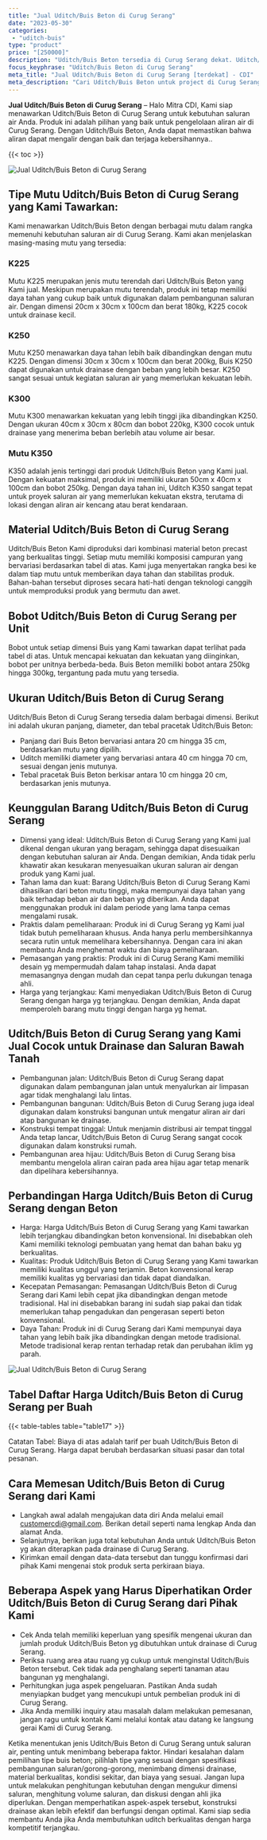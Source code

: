 ```yaml
---
title: "Jual Uditch/Buis Beton di Curug Serang"
date: "2023-05-30"
categories:
 - "uditch-buis"
type: "product"
price: "[250000]"
description: "Uditch/Buis Beton tersedia di Curug Serang dekat. Uditch/Buis Beton ini umumnya dipakai dalam proyek infrastruktur sebagai sistem pembuangan air yang praktis dan tahan lama. Hubungi kami untuk keterangan lebih lanjut."
focus_keyphrase: "Uditch/Buis Beton di Curug Serang"
meta_title: "Jual Uditch/Buis Beton di Curug Serang [terdekat] - CDI"
meta_description: "Cari Uditch/Buis Beton untuk project di Curug Serang? Kami menyediakan Uditch/Buis Beton yang berkualitas untuk konstruksi drainase. Dapatkan penawaran terbaik sekarang."
---
```


**Jual Uditch/Buis Beton di Curug Serang** – Halo Mitra CDI, Kami siap menawarkan Uditch/Buis Beton di Curug Serang untuk kebutuhan saluran air Anda. Produk ini adalah pilihan yang baik untuk pengelolaan aliran air di Curug Serang. Dengan Uditch/Buis Beton, Anda dapat memastikan bahwa aliran dapat mengalir dengan baik dan terjaga kebersihannya..

{{< toc >}}

![Jual Uditch/Buis Beton di Curug Serang](/images/uditch-buis/uditch-beton-14.jpg)

## Tipe Mutu Uditch/Buis Beton di Curug Serang yang Kami Tawarkan:

Kami menawarkan Uditch/Buis Beton dengan berbagai mutu dalam rangka memenuhi kebutuhan saluran air di Curug Serang. Kami akan menjelaskan masing-masing mutu yang tersedia:

### K225

Mutu K225 merupakan jenis mutu terendah dari Uditch/Buis Beton yang Kami jual. Meskipun merupakan mutu terendah, produk ini tetap memiliki daya tahan yang cukup baik untuk digunakan dalam pembangunan saluran air. Dengan dimensi 20cm x 30cm x 100cm dan berat 180kg, K225 cocok untuk drainase kecil.

### K250

Mutu K250 menawarkan daya tahan lebih baik dibandingkan dengan mutu K225. Dengan dimensi 30cm x 30cm x 100cm dan berat 200kg, Buis K250 dapat digunakan untuk drainase dengan beban yang lebih besar. K250 sangat sesuai untuk kegiatan saluran air yang memerlukan kekuatan lebih.

### K300

Mutu K300 menawarkan kekuatan yang lebih tinggi jika dibandingkan K250. Dengan ukuran 40cm x 30cm x 80cm dan bobot 220kg, K300 cocok untuk drainase yang menerima beban berlebih atau volume air besar.

### Mutu K350

K350 adalah jenis tertinggi dari produk Uditch/Buis Beton yang Kami jual. Dengan kekuatan maksimal, produk ini memiliki ukuran 50cm x 40cm x 100cm dan bobot 250kg. Dengan daya tahan ini, Uditch K350 sangat tepat untuk proyek saluran air yang memerlukan kekuatan ekstra, terutama di lokasi dengan aliran air kencang atau berat kendaraan.

## Material Uditch/Buis Beton di Curug Serang

Uditch/Buis Beton Kami diproduksi dari kombinasi material beton precast yang berkualitas tinggi. Setiap mutu memiliki komposisi campuran yang bervariasi berdasarkan tabel di atas. Kami juga menyertakan rangka besi ke dalam tiap mutu untuk memberikan daya tahan dan stabilitas produk. Bahan-bahan tersebut diproses secara hati-hati dengan teknologi canggih untuk memproduksi produk yang bermutu dan awet.

## Bobot Uditch/Buis Beton di Curug Serang per Unit

Bobot untuk setiap dimensi Buis yang Kami tawarkan dapat terlihat pada tabel di atas. Untuk mencapai kekuatan dan kekuatan yang diinginkan, bobot per unitnya berbeda-beda. Buis Beton memiliki bobot antara 250kg hingga 300kg, tergantung pada mutu yang tersedia.

## Ukuran Uditch/Buis Beton di Curug Serang

Uditch/Buis Beton di Curug Serang tersedia dalam berbagai dimensi. Berikut ini adalah ukuran panjang, diameter, dan tebal pracetak Uditch/Buis Beton:

*   Panjang dari Buis Beton bervariasi antara 20 cm hingga 35 cm, berdasarkan mutu yang dipilih.
*   Uditch memiliki diameter yang bervariasi antara 40 cm hingga 70 cm, sesuai dengan jenis mutunya.
*   Tebal pracetak Buis Beton berkisar antara 10 cm hingga 20 cm, berdasarkan jenis mutunya.

## Keunggulan Barang Uditch/Buis Beton di Curug Serang

*   Dimensi yang ideal: Uditch/Buis Beton di Curug Serang yang Kami jual dikenal dengan ukuran yang beragam, sehingga dapat disesuaikan dengan kebutuhan saluran air Anda. Dengan demikian, Anda tidak perlu khawatir akan kesukaran menyesuaikan ukuran saluran air dengan produk yang Kami jual.
*   Tahan lama dan kuat: Barang Uditch/Buis Beton di Curug Serang Kami dihasilkan dari beton mutu tinggi, maka mempunyai daya tahan yang baik terhadap beban air dan beban yg diberikan. Anda dapat menggunakan produk ini dalam periode yang lama tanpa cemas mengalami rusak.
*   Praktis dalam pemeliharaan: Produk ini di Curug Serang yg Kami jual tidak butuh pemeliharaan khusus. Anda hanya perlu membersihkannya secara rutin untuk memelihara kebersihannya. Dengan cara ini akan membantu Anda menghemat waktu dan biaya pemeliharaan.
*   Pemasangan yang praktis: Produk ini di Curug Serang Kami memiliki desain yg mempermudah dalam tahap instalasi. Anda dapat memasangnya dengan mudah dan cepat tanpa perlu dukungan tenaga ahli.
*   Harga yang terjangkau: Kami menyediakan Uditch/Buis Beton di Curug Serang dengan harga yg terjangkau. Dengan demikian, Anda dapat memperoleh barang mutu tinggi dengan harga yg hemat.

## Uditch/Buis Beton di Curug Serang yang Kami Jual Cocok untuk Drainase dan Saluran Bawah Tanah

*   Pembangunan jalan: Uditch/Buis Beton di Curug Serang dapat digunakan dalam pembangunan jalan untuk menyalurkan air limpasan agar tidak menghalangi lalu lintas.
*   Pembangunan bangunan: Uditch/Buis Beton di Curug Serang juga ideal digunakan dalam konstruksi bangunan untuk mengatur aliran air dari atap bangunan ke drainase.
*   Konstruksi tempat tinggal: Untuk menjamin distribusi air tempat tinggal Anda tetap lancar, Uditch/Buis Beton di Curug Serang sangat cocok digunakan dalam konstruksi rumah.
*   Pembangunan area hijau: Uditch/Buis Beton di Curug Serang bisa membantu mengelola aliran cairan pada area hijau agar tetap menarik dan dipelihara kebersihannya.

## Perbandingan Harga Uditch/Buis Beton di Curug Serang dengan Beton

*   Harga: Harga Uditch/Buis Beton di Curug Serang yang Kami tawarkan lebih terjangkau dibandingkan beton konvensional. Ini disebabkan oleh Kami memiliki teknologi pembuatan yang hemat dan bahan baku yg berkualitas.
*   Kualitas: Produk Uditch/Buis Beton di Curug Serang yang Kami tawarkan memiliki kualitas unggul yang terjamin. Beton konvensional kerap memiliki kualitas yg bervariasi dan tidak dapat diandalkan.
*   Kecepatan Pemasangan: Pemasangan Uditch/Buis Beton di Curug Serang dari Kami lebih cepat jika dibandingkan dengan metode tradisional. Hal ini disebabkan barang ini sudah siap pakai dan tidak memerlukan tahap pengadukan dan pengerasan seperti beton konvensional.
*   Daya Tahan: Produk ini di Curug Serang dari Kami mempunyai daya tahan yang lebih baik jika dibandingkan dengan metode tradisional. Metode tradisional kerap rentan terhadap retak dan perubahan iklim yg parah.

![Jual Uditch/Buis Beton di Curug Serang](/images/uditch-buis/buis-beton-09.jpg)

## Tabel Daftar Harga Uditch/Buis Beton di Curug Serang per Buah

{{< table-tables table="table17" >}}

Catatan Tabel: Biaya di atas adalah tarif per buah Uditch/Buis Beton di Curug Serang. Harga dapat berubah berdasarkan situasi pasar dan total pesanan.

## Cara Memesan Uditch/Buis Beton di Curug Serang dari Kami

*   Langkah awal adalah mengajukan data diri Anda melalui email customercdi@gmail.com. Berikan detail seperti nama lengkap Anda dan alamat Anda.
*   Selanjutnya, berikan juga total kebutuhan Anda untuk Uditch/Buis Beton yg akan diterapkan pada drainase di Curug Serang.
*   Kirimkan email dengan data-data tersebut dan tunggu konfirmasi dari pihak Kami mengenai stok produk serta perkiraan biaya.

## Beberapa Aspek yang Harus Diperhatikan Order Uditch/Buis Beton di Curug Serang dari Pihak Kami

*   Cek Anda telah memiliki keperluan yang spesifik mengenai ukuran dan jumlah produk Uditch/Buis Beton yg dibutuhkan untuk drainase di Curug Serang.
*   Periksa ruang area atau ruang yg cukup untuk menginstal Uditch/Buis Beton tersebut. Cek tidak ada penghalang seperti tanaman atau bangunan yg menghalangi.
*   Perhitungkan juga aspek pengeluaran. Pastikan Anda sudah menyiapkan budget yang mencukupi untuk pembelian produk ini di Curug Serang.
*   Jika Anda memiliki inquiry atau masalah dalam melakukan pemesanan, jangan ragu untuk kontak Kami melalui kontak atau datang ke langsung gerai Kami di Curug Serang.

Ketika menentukan jenis Uditch/Buis Beton di Curug Serang untuk saluran air, penting untuk menimbang beberapa faktor. Hindari kesalahan dalam pemilihan tipe buis beton; pilihlah tipe yang sesuai dengan spesifikasi pembangunan saluran/gorong-gorong, menimbang dimensi drainase, material berkualitas, kondisi sekitar, dan biaya yang sesuai. Jangan lupa untuk melakukan penghitungan kebutuhan dengan mengukur dimensi saluran, menghitung volume saluran, dan diskusi dengan ahli jika diperlukan. Dengan memperhatikan aspek-aspek tersebut, konstruksi drainase akan lebih efektif dan berfungsi dengan optimal. Kami siap sedia membantu Anda jika Anda membutuhkan uditch berkualitas dengan harga kompetitif terjangkau.